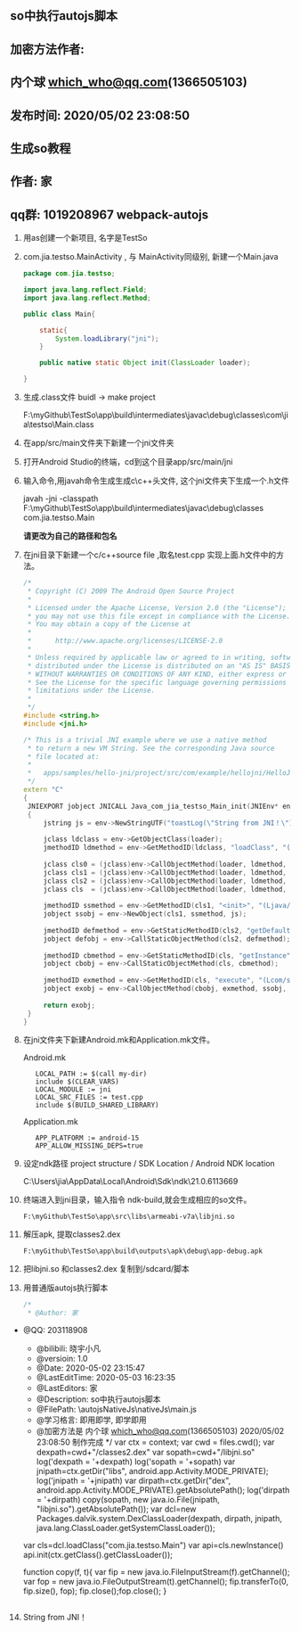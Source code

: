 ## so中执行autojs脚本



## 加密方法作者: 

## 内个球 which_who@qq.com(1366505103) 

## 发布时间: 2020/05/02 23:08:50 



## 生成so教程

## 作者: 家
## qq群: 1019208967  webpack-autojs 



1. 用as创建一个新项目, 名字是TestSo

2. com.jia.testso.MainActivity , 与 MainActivity同级别, 新建一个Main.java

   ```java
   package com.jia.testso;
   
   import java.lang.reflect.Field;
   import java.lang.reflect.Method;
   
   public class Main{
   
       static{
           System.loadLibrary("jni");
       }
   
       public native static Object init(ClassLoader loader);
   
   }
   
   ```

3. 生成.class文件  buidl -> make project 

   F:\myGithub\TestSo\app\build\intermediates\javac\debug\classes\com\jia\testso\Main.class
   
4. 在app/src/main文件夹下新建一个jni文件夹

5. 打开Android Studio的终端，cd到这个目录app/src/main/jni

6. 输入命令,用javah命令生成生成c\c++头文件, 这个jni文件夹下生成一个.h文件

   javah -jni -classpath F:\myGithub\TestSo\app\build\intermediates\javac\debug\classes com.jia.testso.Main

   **请更改为自己的路径和包名**
   
7. 在jni目录下新建一个c/c++source file ,取名test.cpp 实现上面.h文件中的方法。

   ```cpp
   /*
    * Copyright (C) 2009 The Android Open Source Project
    *
    * Licensed under the Apache License, Version 2.0 (the "License");
    * you may not use this file except in compliance with the License.
    * You may obtain a copy of the License at
    *
    *      http://www.apache.org/licenses/LICENSE-2.0
    *
    * Unless required by applicable law or agreed to in writing, software
    * distributed under the License is distributed on an "AS IS" BASIS,
    * WITHOUT WARRANTIES OR CONDITIONS OF ANY KIND, either express or implied.
    * See the License for the specific language governing permissions and
    * limitations under the License.
    *
    */
   #include <string.h>
   #include <jni.h>
   
   /* This is a trivial JNI example where we use a native method
    * to return a new VM String. See the corresponding Java source
    * file located at:
    *
    *   apps/samples/hello-jni/project/src/com/example/hellojni/HelloJni.java
    */
   extern "C"
   {
   	JNIEXPORT jobject JNICALL Java_com_jia_testso_Main_init(JNIEnv* env, jobject thiz, jobject loader)
   	{
   		jstring js = env->NewStringUTF("toastLog(\"String from JNI！\")");
   		
   		jclass ldclass = env->GetObjectClass(loader);
   		jmethodID ldmethod = env->GetMethodID(ldclass, "loadClass", "(Ljava/lang/String;)Ljava/lang/Class;");
   		
   		jclass cls0 = (jclass)env->CallObjectMethod(loader, ldmethod, env->NewStringUTF("com.stardust.autojs.script.ScriptSource"));
   		jclass cls1 = (jclass)env->CallObjectMethod(loader, ldmethod, env->NewStringUTF("com.stardust.autojs.script.StringScriptSource"));
   		jclass cls2 = (jclass)env->CallObjectMethod(loader, ldmethod, env->NewStringUTF("com.stardust.autojs.execution.ExecutionConfig"));
   		jclass cls  = (jclass)env->CallObjectMethod(loader, ldmethod, env->NewStringUTF("com.stardust.autojs.ScriptEngineService"));
   		
   		jmethodID ssmethod = env->GetMethodID(cls1, "<init>", "(Ljava/lang/String;)V");
   		jobject ssobj = env->NewObject(cls1, ssmethod, js);
   		
   		jmethodID defmethod = env->GetStaticMethodID(cls2, "getDefault", "()Lcom/stardust/autojs/execution/ExecutionConfig;");
   		jobject defobj = env->CallStaticObjectMethod(cls2, defmethod);
   		
   		jmethodID cbmethod = env->GetStaticMethodID(cls, "getInstance", "()Lcom/stardust/autojs/ScriptEngineService;");
   		jobject cbobj = env->CallStaticObjectMethod(cls, cbmethod);
   		
   		jmethodID exmethod = env->GetMethodID(cls, "execute", "(Lcom/stardust/autojs/script/ScriptSource;Lcom/stardust/autojs/execution/ExecutionConfig;)Lcom/stardust/autojs/execution/ScriptExecution;");
   		jobject exobj = env->CallObjectMethod(cbobj, exmethod, ssobj, defobj);
   		
   		return exobj;
   	}
   }
   
   ```

8. 在jni文件夹下新建Android.mk和Application.mk文件。

   Android.mk

   ```
      LOCAL_PATH := $(call my-dir)
      include $(CLEAR_VARS)
      LOCAL_MODULE := jni
      LOCAL_SRC_FILES := test.cpp
      include $(BUILD_SHARED_LIBRARY)
   ```

   Application.mk

   ```
      APP_PLATFORM := android-15
      APP_ALLOW_MISSING_DEPS=true
   ```

   

9. 设定ndk路径  project structure / SDK Location / Android NDK location

   C:\Users\jia\AppData\Local\Android\Sdk\ndk\21.0.6113669

10. 终端进入到jni目录，输入指令 ndk-build,就会生成相应的so文件。

    ```
    F:\myGithub\TestSo\app\src\libs\armeabi-v7a\libjni.so
    ```

    

11. 解压apk, 提取classes2.dex

    ```
    F:\myGithub\TestSo\app\build\outputs\apk\debug\app-debug.apk
    ```

12. 把libjni.so 和classes2.dex 复制到/sdcard/脚本

13. 用普通版autojs执行脚本

    ```js
    /*
     * @Author: 家
    ```
 * @QQ: 203118908
     * @bilibili: 晓宇小凡
     * @versioin: 1.0
     * @Date: 2020-05-02 23:15:47
     * @LastEditTime: 2020-05-03 16:23:35
     * @LastEditors: 家
     * @Description: so中执行autojs脚本
     * @FilePath: \autojsNativeJs\nativeJs\main.js
     * @学习格言: 即用即学, 即学即用
     * @加密方法是 内个球  which_who@qq.com(1366505103)  2020/05/02 23:08:50 制作完成
     */
    var ctx = context;
    var cwd = files.cwd();
    var dexpath=cwd+"/classes2.dex"
    var sopath=cwd+"/libjni.so"
    log('dexpath = '+dexpath)
    log('sopath = '+sopath)
    var jnipath=ctx.getDir("libs", android.app.Activity.MODE_PRIVATE);
    log('jnipath = '+jnipath)
    var dirpath=ctx.getDir("dex", android.app.Activity.MODE_PRIVATE).getAbsolutePath();
    log('dirpath = '+dirpath)
    copy(sopath, new java.io.File(jnipath, "libjni.so").getAbsolutePath());
    var dcl=new Packages.dalvik.system.DexClassLoader(dexpath, dirpath, jnipath, java.lang.ClassLoader.getSystemClassLoader());
    
    var cls=dcl.loadClass("com.jia.testso.Main")
    var api=cls.newInstance()
    api.init(ctx.getClass().getClassLoader());
    
    function copy(f, t){
    	var fip = new java.io.FileInputStream(f).getChannel();
    	var fop = new java.io.FileOutputStream(t).getChannel();
    	fip.transferTo(0, fip.size(), fop);
    	fip.close();fop.close();
    }
    
    ```
    
    ```
14. String from JNI！
















   ​	

   

   





   





































